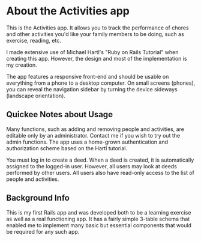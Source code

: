About the Activities app
========================

This is the Activities app. It allows you to track the performance of chores and other
activities you'd like your family members to be doing, such as exercise, reading, etc.

I made extensive use of Michael Hartl's "Ruby on Rails Tutorial" when creating this app. However, the design and most of the implementation is my creation.

The app features a responsive front-end and should be usable on everything from a phone to a desktop computer. On small screens (phones), you can reveal the navigation sidebar by turning the device sideways (landscape orientation).

Quickee Notes about Usage
-------------------------

Many functions, such as adding and removing people and activities, are editable only by an administrator. Contact me if you wish to try out the admin functions. The app uses a home-grown authentication and authorization scheme based on the Hartl tutorial. 

You must log in to create a deed. When a deed is created, it is automatically assigned to the logged-in user. However, all users may look at deeds performed by other users. All users also have read-only access to the list of people and activities.

Background Info
---------------

This is my first Rails app and was developed both to be a learning exercise as well as a real functioning app. It has a fairly simple 3-table schema that enabled me to implement many basic but essential components that would be required for any such app.